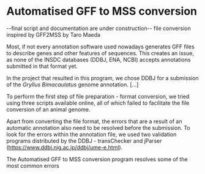 # Automatised GFF to MSS conversion
--final script and documentation are under construction--
file conversion inspired by GFF2MSS by Taro Maeda


Most, if not every annotation software used nowadays generates GFF files to describe genes and other features of sequences. This creates an issue, as none of the INSDC databases (DDBJ, ENA, NCBI) accepts annotations submitted in that format yet.

In the project that resulted in this program, we chose DDBJ for a submission of the *Gryllus Bimacaulatus* genome annotation.  [...]


To perform the first step of file preparation - format conversion, we tried using three scripts available online, all of which failed to facilitate the file conversion of an animal genome.

Apart from converting the file format, the errors that are a result of an automatic annotation also need to be resolved before the submission. To look for the errors within the annotation file, we used two validation programs distributed by the DDBJ - transChecker and jParser (https://www.ddbj.nig.ac.jp/ddbj/ume-e.html).

The Automatised GFF to MSS conversion program resolves some of the most common errors 

